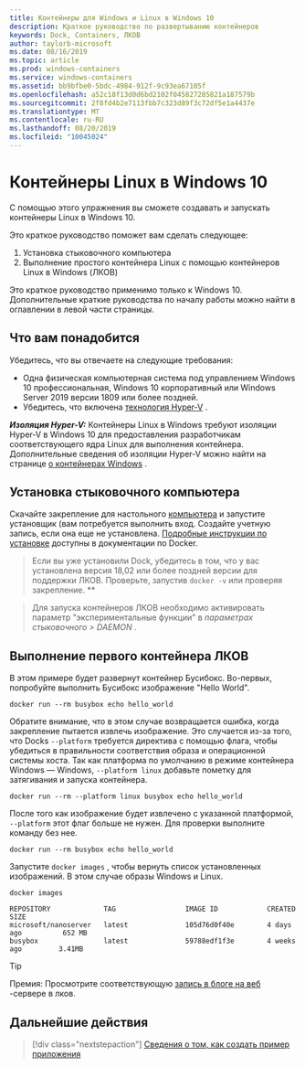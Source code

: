 ```yaml
---
title: Контейнеры для Windows и Linux в Windows 10
description: Краткое руководство по развертыванию контейнеров
keywords: Dock, Containers, ЛКОВ
author: taylorb-microsoft
ms.date: 08/16/2019
ms.topic: article
ms.prod: windows-containers
ms.service: windows-containers
ms.assetid: bb9bfbe0-5bdc-4984-912f-9c93ea67105f
ms.openlocfilehash: a52c18f13d0d6bd2102f045827285821a187579b
ms.sourcegitcommit: 2f8fd4b2e7113fbb7c323d89f3c72df5e1a4437e
ms.translationtype: MT
ms.contentlocale: ru-RU
ms.lasthandoff: 08/20/2019
ms.locfileid: "10045024"
---
```

# <a name="linux-containers-on-windows-10"></a>Контейнеры Linux в Windows 10

С помощью этого упражнения вы сможете создавать и запускать контейнеры Linux в Windows 10.

Это краткое руководство поможет вам сделать следующее:

1. Установка стыковочного компьютера
2. Выполнение простого контейнера Linux с помощью контейнеров Linux в Windows (ЛКОВ)

Это краткое руководство применимо только к Windows 10. Дополнительные краткие руководства по началу работы можно найти в оглавлении в левой части страницы.

## <a name="prerequisites"></a>Что вам понадобится

Убедитесь, что вы отвечаете на следующие требования:
- Одна физическая компьютерная система под управлением Windows 10 профессиональная, Windows 10 корпоративный или Windows Server 2019 версии 1809 или более поздней.
- Убедитесь, что включена [технология Hyper-V](https://docs.microsoft.com/virtualization/hyper-v-on-windows/reference/hyper-v-requirements) .

***Изоляция Hyper-V:*** Контейнеры Linux в Windows требуют изоляции Hyper-V в Windows 10 для предоставления разработчикам соответствующего ядра Linux для выполнения контейнера. Дополнительные сведения об изоляции Hyper-V можно найти на странице [о контейнерах Windows](../about/index.md) .

## <a name="install-docker-desktop"></a>Установка стыковочного компьютера

Скачайте закрепление для настольного [компьютера](https://store.docker.com/editions/community/docker-ce-desktop-windows) и запустите установщик (вам потребуется выполнить вход. Создайте учетную запись, если она еще не установлена. [Подробные инструкции по установке](https://docs.docker.com/docker-for-windows/install) доступны в документации по Docker.

> Если вы уже установили Dock, убедитесь в том, что у вас установлена версия 18,02 или более поздней версии для поддержки ЛКОВ. Проверьте, запустив `docker -v` или проверяя закрепление. **

> Для запуска контейнеров ЛКОВ необходимо активировать параметр "экспериментальные функции" в *параметрах стыковочного > DAEMON* .

## <a name="run-your-first-lcow-container"></a>Выполнение первого контейнера ЛКОВ

В этом примере будет развернут контейнер Бусибокс. Во-первых, попробуйте выполнить Бусибокс изображение "Hello World".

```console
docker run --rm busybox echo hello_world
```

Обратите внимание, что в этом случае возвращается ошибка, когда закрепление пытается извлечь изображение. Это случается из-за того, что Docks `--platform` требуется директива с помощью флага, чтобы убедиться в правильности соответствия образа и операционной системы хоста. Так как платформа по умолчанию в режиме контейнера Windows — Windows, `--platform linux` добавьте пометку для затягивания и запуска контейнера.

```console
docker run --rm --platform linux busybox echo hello_world
```

После того как изображение будет извлечено с указанной платформой, `--platform` этот флаг больше не нужен. Для проверки выполните команду без нее.

```console
docker run --rm busybox echo hello_world
```

Запустите `docker images` , чтобы вернуть список установленных изображений. В этом случае образы Windows и Linux.

```console
docker images

REPOSITORY             TAG                 IMAGE ID            CREATED             SIZE
microsoft/nanoserver   latest              105d76d0f40e        4 days ago          652 MB
busybox                latest              59788edf1f3e        4 weeks ago         3.41MB
```

> [!TIP]
> Премия: Просмотрите соответствующую [запись в блоге на веб](https://blog.docker.com/2018/02/docker-for-windows-18-02-with-windows-10-fall-creators-update/) -сервере в лков.

## <a name="next-steps"></a>Дальнейшие действия

> [!div class="nextstepaction"]
> [Сведения о том, как создать пример приложения](./building-sample-app.md)
